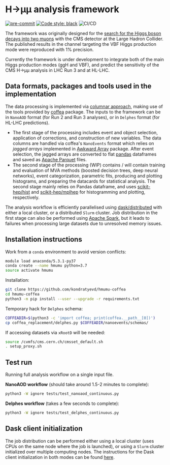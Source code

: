 # H→µµ analysis framework

[![pre-commit](https://img.shields.io/badge/pre--commit-enabled-brightgreen?logo=pre-commit&logoColor=white)](https://github.com/pre-commit/pre-commit)
[![Code style: black](https://img.shields.io/badge/code%20style-black-000000.svg)](https://github.com/psf/black)
![CI/CD](https://github.com/kondratyevd/hmumu-coffea/actions/workflows/ci.yml/badge.svg)

The framework was originally designed for the [search for the Higgs boson decays into two muons](https://inspirehep.net/literature/1815813) with the CMS detector at the Large Hadron Collider. The published results in the channel targeting the VBF Higgs production mode were reproduced with 1% precision.

Currently the framework is under development to integrate both of the main Higgs production modes (ggH and VBF), and predict the sensitivity of the CMS H→µµ analysis in LHC Run 3 and at HL-LHC.

## Data formats, packages and tools used in the implementation
The data processing is implemented via [columnar approach](https://indico.cern.ch/event/759388/contributions/3306852/attachments/1816027/2968106/ncsmith-how2019-columnar.pdf), making use of the tools provided by [coffea](https://github.com/CoffeaTeam/coffea) package. The inputs to the framework can be in `NanoAOD` format (for Run 2 and Run 3 analyses), or in `Delphes` format (for HL-LHC predictions).

- The first stage of the processing includes event and object selection, application of corrections, and construction of new variables. The data columns are handled via coffea's `NanoEvents` format which relies on *jagged arrays* implemented in [Awkward Array](https://github.com/scikit-hep/awkward-1.0) package. After event selection, the jagged arrays are converted to flat [pandas](https://github.com/pandas-dev/pandas) dataframes and saved as [Apache Parquet](https://github.com/apache/parquet-format) files.
- The second stage of the processing (WIP) contains / will contain training and evaluation of MVA methods (boosted decision trees, deep neural networks), event categorization, parametric fits, producing and plotting histograms, and preparing the datacards for statistical analysis. The second stage mainly relies on Pandas dataframe, and uses [scikit-hep/hist](https://github.com/scikit-hep/hist) and [scikit-hep/mplhep](https://github.com/scikit-hep/mplhep) for histogramming and plotting, respectively.

The analysis workflow is efficiently parallelised using [dask/distributed](https://github.com/dask/distributed) with either a local cluster, or a distributed `Slurm` cluster. Job distribution in the first stage can also be performed using [Apache Spark](https://github.com/apache/spark), but it leads to failures when processing large datasets due to unresolved memory issues.

## Installation instructions
Work from a `conda` environment to avoid version conflicts:
```bash
module load anaconda/5.3.1-py37
conda create --name hmumu python=3.7
source activate hmumu
```
Installation:
```bash
git clone https://github.com/kondratyevd/hmumu-coffea
cd hmumu-coffea
python3 -m pip install --user --upgrade -r requirements.txt
```
Temporary hack for `Delphes` schema:
```bash
COFFEADIR=$(python3 -c 'import coffea; print(coffea.__path__[0])')
cp coffea_replacement/delphes.py $COFFEADIR/nanoevents/schemas/
```
If accessing datasets via `xRootD` will be needed:
```bash
source /cvmfs/cms.cern.ch/cmsset_default.sh
. setup_proxy.sh
```

## Test run
Running full analysis workflow on a single input file.

**NanoAOD workflow** (should take around 1.5-2 minutes to complete):
```bash
python3 -W ignore tests/test_nanoaod_continuous.py
```
**Delphes workflow** (takes a few seconds to complete):
```bash
python3 -W ignore tests/test_delphes_continuous.py
```

## Dask client initialization
The job distribution can be performed either using a local cluster (uses CPUs on the same node where the job is launched), or using a `Slurm` cluster initialized over multiple computing nodes. The instructions for the Dask client initialization in both modes can be found [here](docs/dask_client.md).
